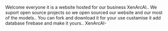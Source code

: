 Welcome everyone it is a website hosted for our business XenArcAI..
We suport open source projects so we open sourced our website and our most of the models..
You can fork and download it for your use custamise it add database firebase and make it yours..
XenArcAI-
